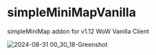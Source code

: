 # simpleMiniMapVanilla
simpleMiniMap addon for v1.12 WoW Vanilla Client

![2024-08-31 00_30_18-Greenshot](https://github.com/user-attachments/assets/caa78f9b-d186-4d05-b714-67bb62efba98)
